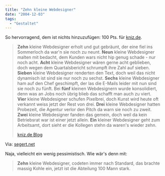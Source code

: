 ```yaml
---
title: "Zehn kleine Webdesigner"
date: "2004-12-03"
tags:
  - "Gestaltet"
---
```


So hervorragend, dem ist nichts hinzuzufügen: 100 Pts. für [kniz.de](http://blog.kniz.de/index.php/archives/2004/11/26/zehn-kleine-webdesigner/).

> **Zehn** kleine Webdesigner erholt und gut gebräunt,
> der eine fiel ins Sommerloch da war'n sie noch zu neunt.
> **Neun** kleine Webdesigner malten mit bedacht,
> dem Kunden wars nicht hip genug schade - nur noch acht.
> **Acht** kleine Webdesigner wären gerne acht geblieben,
> doch wegen dem Quartalsbericht schrumpft ihre Zahl auf sieben.
> **Sieben** kleine Webdesigner renderten den Text,
> doch weil das nicht dynamisch ist sind sie nur noch zu sechst.
> **Sechs** kleine Webdesigner ham auf den Chef geschimpft,
> der las die E-Mails leider mit nun sind sie noch zu fünft.
> Bei **fünf** kleinen Webdesignern wurde konsolidiert,
> denn was an Jobs noch übrig blieb das schafft man auch zu viert.
> **Vier** kleine Webdesigner schufen Pixelbrei,
> doch Kunst wird heute oft verkannt weiss jetzt der Rest von drei.
> **Drei** kleine Webdesigner hatten Probezeit,
> die Agentur verlor den Pitch da warn sie noch zu zweit.
> **Zwei** kleine Webdesigner fanden das gemein,
> doch weil da kein Betriebsrat war ist einer jetzt allein.
> **Ein** kleiner Webdesigner geht zum Arbeitsamt,
> dort sieht er die Kollegen stehn da waren's wieder zehn.
>
> [kniz.de Blog](http://blog.kniz.de/index.php/archives/2004/11/26/zehn-kleine-webdesigner/)

Via: [segert.net](http://segert.net/entry.php?id=00465)

Naja, vielleicht ein wenig pessimistisch. Wie wär's denn mit:

> **Zehn** kleine Webdesigner, codeten immer nach Standard,
> das brachte massig Kohle ein, jetzt ist die Abteilung 100 Mann stark.
